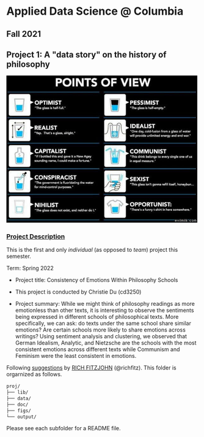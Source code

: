 # Applied Data Science @ Columbia
## Fall 2021
## Project 1: A "data story" on the history of philosophy

<img src="figs/100126-the-glass.jpeg" width="500">

### [Project Description](doc/)
This is the first and only *individual* (as opposed to *team*) project this semester. 

Term: Spring 2022

+ Project title: Consistency of Emotions Within Philosophy Schools
+ This project is conducted by Christie Du (cd3250)

+ Project summary: While we might think of philosophy readings as more emotionless than other texts, it is interesting to observe the sentiments being expressed in different schools of philosophical texts. More specifically, we can ask: do texts under the same school share similar emotions? Are certain schools more likely to share emotions across writings? Using sentiment analysis and clustering, we observed that German Idealism, Analytic, and Nietzsche are the schools with the most consistent emotions across different texts while Communism and Feminism were the least consistent in emotions.  

Following [suggestions](http://nicercode.github.io/blog/2013-04-05-projects/) by [RICH FITZJOHN](http://nicercode.github.io/about/#Team) (@richfitz). This folder is orgarnized as follows.

```
proj/
├── lib/
├── data/
├── doc/
├── figs/
└── output/
```

Please see each subfolder for a README file.
